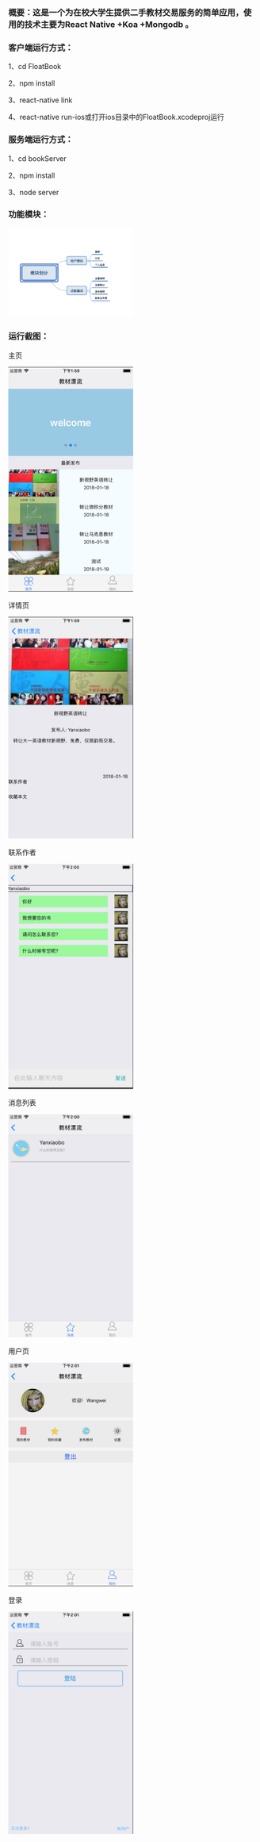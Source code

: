 ### 概要：这是一个为在校大学生提供二手教材交易服务的简单应用，使用的技术主要为React Native +Koa +Mongodb 。

### 客户端运行方式：

1、cd FloatBook

2、npm install 

3、react-native link

4、react-native run-ios或打开ios目录中的FloatBook.xcodeproj运行

### 服务端运行方式：

1、cd bookServer

2、npm install

3、node server

### 功能模块：

<img src='./assets/func.png' style='width: 50%'>

### 运行截图：

主页

<img src='./assets/main.png' style='width: 50%'>

详情页

<img src='./assets/detail.png' style='width: 50%'>

联系作者

<img src='./assets/chatroom.png' style='width: 50%'>

消息列表

<img src='./assets/chatList.png' style='width: 50%'>

用户页

<img src='./assets/user.png' style='width: 50%'>

登录

<img src='./assets/login.png' style='width: 50%'>
